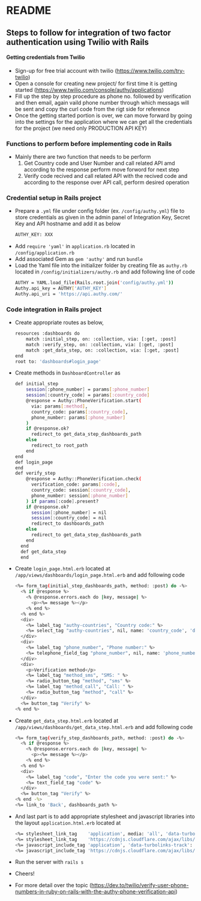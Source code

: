# README

##	Steps to follow for integration of two factor authentication using Twilio with Rails

#### Getting credentials from Twilio
*	Sign-up for free trial account with twilio (https://www.twilio.com/try-twilio)
*	Open a console for creating new project/ for first time it is getting started (https://www.twilio.com/console/authy/applications)
*	Fill up the step by step procedure as phone no. followed by verification and then email, again vaild phone number through which messags will be sent and copy the curl code from the rigt side for reference
*	Once the getting started portion is over, we can move forward by going into the settings for the application where we can get all the credentials for the project (we need only PRODUCTION API KEY)

### Functions to perform before implementing code in Rails 
*	Mainly there are two function that needs to be perform
	1.	Get Country code and User Number and call related API amd according to the response perform move forword for next step
	2.	Verify code recived and call related API with the recived code and according to the response over API call, perform desired operation

### Credential setup in Rails project
*	Prepare a `.yml` file under config folder (ex. `/config/authy.yml`) file to store credentials as given in the admin panel of Integration Key, Secret Key and API hostname and add it as below
	```sh
	AUTHY_KEY: XXX
	```
*	Add `require 'yaml'` in `application.rb` located in `/config/application.rb`
*	Add associated Gem as `gem 'authy'` and run `bundle`
*	Load the Yaml file into the initializer folder by creating file as `authy.rb` located in `/config/initializers/authy.rb` and add following line of code
	```sh
	AUTHY = YAML.load_file(Rails.root.join('config/authy.yml'))
	Authy.api_key = AUTHY['AUTHY_KEY']
	Authy.api_uri = 'https://api.authy.com/'
	```

### Code integration in Rails project
*	Create appropriate routes as below,
	```sh
	resources :dashboards do
    	match :initial_step, on: :collection, via: [:get, :post]
    	match :verify_step, on: :collection, via: [:get, :post]
    	match :get_data_step, on: :collection, via: [:get, :post]
 	end
 	root to: 'dashboards#login_page'
 	```
 *	Create methods in `DashboardController` as
 	```sh
 	def initial_step
	    session[:phone_number] = params[:phone_number]
	    session[:country_code] = params[:country_code]
	    @response = Authy::PhoneVerification.start(
	      via: params[:method],
	      country_code: params[:country_code],
	      phone_number: params[:phone_number]
	    )
	    if @response.ok?
	      redirect_to get_data_step_dashboards_path
	    else
	      redirect_to root_path
	    end
	end
 	def login_page
 	end
  	def verify_step
	    @response = Authy::PhoneVerification.check(
	      verification_code: params[:code],
	      country_code: session[:country_code],
	      phone_number: session[:phone_number]
	    ) if params[:code].present?
	    if @response.ok?
	      session[:phone_number] = nil
	      session[:country_code] = nil
	      redirect_to dashboards_path
	    else
	      redirect_to get_data_step_dashboards_path
	    end
	  end
	  def get_data_step
	  end
 	```
 *	Create `login_page.html.erb` located at `/app/views/dashboards/login_page.html.erb` and add following code
 	```sh
 	<%= form_tag(initial_step_dashboards_path, method: :post) do -%>
	  <% if @response %>
	    <% @response.errors.each do |key, message| %>
	      <p><%= message %></p>
	    <% end %>
	  <% end %>
	  <div>
	    <%= label_tag "authy-countries", "Country code:" %>
	    <%= select_tag "authy-countries", nil, name: 'country_code', 'data-show-as': 'number' %>
	  </div>
	  <div>
	    <%= label_tag "phone_number", "Phone number:" %>
	    <%= telephone_field_tag "phone_number", nil, name: 'phone_number' %>
	  </div>
	  <div>
	    <p>Verification method</p>
	    <%= label_tag "method_sms", "SMS: " %>
	    <%= radio_button_tag "method", "sms" %>
	    <%= label_tag "method_call", "Call: " %>
	    <%= radio_button_tag "method", "call" %>
	  </div>
	  <%= button_tag "Verify" %>
	<% end %>
 	```
*	Create `get_data_step.html.erb` located at `/app/views/dashboards/get_data_step.html.erb` and add following code
	```sh
	<%= form_tag(verify_step_dashboards_path, method: :post) do -%>
	  <% if @response %>
	    <% @response.errors.each do |key, message| %>
	      <p><%= message %></p>
	    <% end %>
	  <% end %>
	  <div>
	    <%= label_tag "code", "Enter the code you were sent:" %>
	    <%= text_field_tag "code" %>
	  </div>
	  <%= button_tag "Verify" %>
	<% end -%>
	<%= link_to 'Back', dashboards_path %>
	```
*	And last part is to add appropriate stylesheet and javascript libraries into the layout `application.html.erb` located at
	```sh
	<%= stylesheet_link_tag    'application', media: 'all', 'data-turbolinks-track': 'reload' %>
	<%= stylesheet_link_tag    'https://cdnjs.cloudflare.com/ajax/libs/authy-form-helpers/2.3/form.authy.min.css', media: 'all', 'data-turbolinks-track': 'reload' %>
	<%= javascript_include_tag 'application', 'data-turbolinks-track': 'reload' %>
	<%= javascript_include_tag 'https://cdnjs.cloudflare.com/ajax/libs/authy-form-helpers/2.3/form.authy.min.js', 'data-turbolinks-track': 'reload' %>
	```
*	Run the server with `rails s`
*	Cheers!


* For more detail over the topic (https://dev.to/twilio/verify-user-phone-numbers-in-ruby-on-rails-with-the-authy-phone-verification-api)